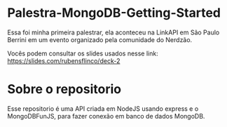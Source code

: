 # Palestra-MongoDB-Getting-Started

Essa foi minha primeira palestrar, ela aconteceu na LinkAPI em São Paulo Berrini em um evento organizado pela comunidade do Nerdzão.

Vocês podem consultar os slides usados nesse link: https://slides.com/rubensflinco/deck-2 

# Sobre o repositorio

Esse repositorio é uma API criada em NodeJS usando express e o MongoDBFunJS, para fazer conexão em banco de dados MongoDB.
